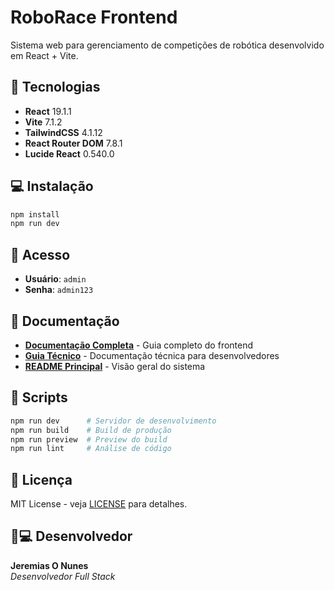 # RoboRace Frontend

Sistema web para gerenciamento de competições de robótica desenvolvido em React + Vite.

## 🚀 Tecnologias

- **React** 19.1.1
- **Vite** 7.1.2
- **TailwindCSS** 4.1.12
- **React Router DOM** 7.8.1
- **Lucide React** 0.540.0

## 💻 Instalação

```bash
npm install
npm run dev
```

## 🔑 Acesso

- **Usuário**: `admin`
- **Senha**: `admin123`

## 📄 Documentação

- **[Documentação Completa](FRONTEND_DOCS.md)** - Guia completo do frontend
- **[Guia Técnico](TECHNICAL_GUIDE.md)** - Documentação técnica para desenvolvedores
- **[README Principal](../README.md)** - Visão geral do sistema

## 🚀 Scripts

```bash
npm run dev      # Servidor de desenvolvimento
npm run build    # Build de produção
npm run preview  # Preview do build
npm run lint     # Análise de código
```

## 📄 Licença

MIT License - veja [LICENSE](../LICENSE) para detalhes.

## 👨💻 Desenvolvedor

**Jeremias O Nunes**  
*Desenvolvedor Full Stack*
